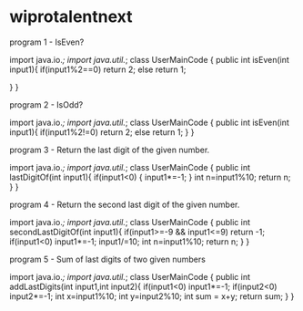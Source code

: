 # wiprotalentnext
program 1 - IsEven?

import java.io.*;
import  java.util.*;
class UserMainCode
{
 public int isEven(int input1){
  if(input1%2==0)
   return 2;
  else
   return 1;

 }
}

program 2 - IsOdd?

import java.io.*;
import  java.util.*;
class UserMainCode
{
 public int isEven(int input1){
  if(input1%2!=0)
   return 2;
  else
   return 1;
 }
}

program 3 - Return the last digit of the given number.

import java.io.*;
import  java.util.*;
class UserMainCode
{
 public int lastDigitOf(int input1){
     if(input1<0)
  {
   input1*=-1;
  }
  int n=input1%10;
  return n;
 }
}

program 4 - Return the second last digit of the given number.

import java.io.*;
import  java.util.*;
class UserMainCode
{
 public int secondLastDigitOf(int input1){
  if(input1>=-9 && input1<=9)
   return -1;
   if(input1<0)
   input1*=-1;
  input1/=10;
  int n=input1%10;
  return n;
 }
}

program 5 - Sum of last digits of two given numbers

import java.io.*;
import  java.util.*;
class UserMainCode
{
 public int addLastDigits(int input1,int input2){
    if(input1<0)
   input1*=-1;
  if(input2<0)
   input2*=-1;
  int x=input1%10;
  int y=input2%10;
  int sum = x+y;
  return sum;
 }
}
